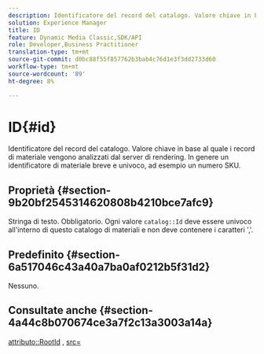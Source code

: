 ```yaml
---
description: Identificatore del record del catalogo. Valore chiave in base al quale i record di materiale vengono analizzati dal server di rendering. In genere un identificatore di materiale breve e univoco, ad esempio un numero SKU.
solution: Experience Manager
title: ID
feature: Dynamic Media Classic,SDK/API
role: Developer,Business Practitioner
translation-type: tm+mt
source-git-commit: d0bc88f55f857762b3bab4c76d1e3f3dd2733d60
workflow-type: tm+mt
source-wordcount: '89'
ht-degree: 8%

---
```



# ID{#id}

Identificatore del record del catalogo. Valore chiave in base al quale i record di materiale vengono analizzati dal server di rendering. In genere un identificatore di materiale breve e univoco, ad esempio un numero SKU.

## Proprietà {#section-9b20bf2545314620808b4210bce7afc9}

Stringa di testo. Obbligatorio. Ogni valore `catalog::Id` deve essere univoco all&#39;interno di questo catalogo di materiali e non deve contenere i caratteri &#39;,&#39;.

## Predefinito {#section-6a517046c43a40a7ba0af0212b5f31d2}

Nessuno.

## Consultate anche {#section-4a44c8b070674ce3a7f2c13a3003a14a}

[attributo::RootId](../../../../../ir-api/material-cat/image-rendering-api-ref/c-ir-material-catalog/c-ir-attributes-reference/r-ir-rootid.md#reference-54b42b7125824be593378c1accb70d5a) ,  [src=](../../../../../ir-api/http-protocol/image-rendering-api-ref/c-ir-http-protocol-ref/c-ir-http-protocol-command-reference/r-ir-src.md#reference-62c98abad22149d68d405ed6aaff8272)
